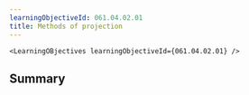 ```yaml
---
learningObjectiveId: 061.04.02.01
title: Methods of projection
---
```


```tsx eval
<LearningOBjectives learningObjectiveId={061.04.02.01} />
```

## Summary

